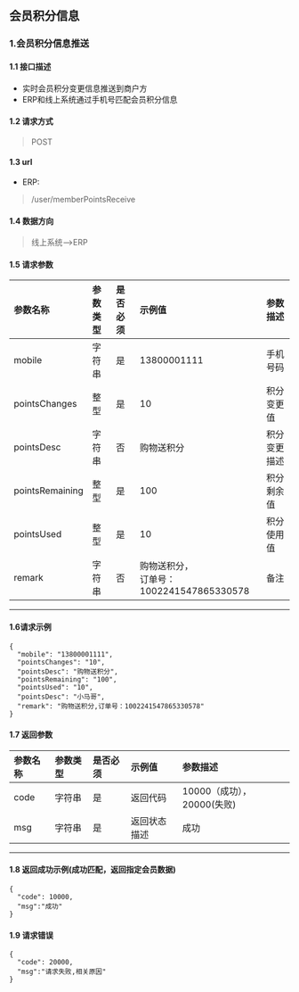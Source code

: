 ## 会员积分信息
### 1.会员积分信息推送
#### 1.1 接口描述
* 实时会员积分变更信息推送到商户方
* ERP和线上系统通过手机号匹配会员积分信息
#### 1.2 请求方式
> POST
#### 1.3 url
* ERP:
> /user/memberPointsReceive
#### 1.4 数据方向
> 线上系统-->ERP
#### 1.5 请求参数
| 参数名称 | 参数类型 | 是否必须 | 示例值 | 参数描述  |
| :---         |     :---      |     :--- | :--- | :--- |
| mobile   | 字符串     | 是    | 13800001111    | 手机号码 |
| pointsChanges   | 整型     | 是    | 10    | 积分变更值 |
| pointsDesc   | 字符串     | 否    | 购物送积分    | 积分变更描述 |
| pointsRemaining   | 整型     | 是    | 100    | 积分剩余值 |
| pointsUsed   | 整型     | 是    | 10    | 积分使用值 |
| remark   | 字符串     | 否    | 购物送积分，<br>订单号：1002241547865330578    | 备注 |
--------------------- 
#### 1.6请求示例
```
{
  "mobile": "13800001111",
  "pointsChanges": "10",
  "pointsDesc": "购物送积分",
  "pointsRemaining": "100",
  "pointsUsed": "10",
  "pointsDesc": "小马哥",
  "remark": "购物送积分,订单号：1002241547865330578"
}
```
#### 1.7 返回参数
| 参数名称 | 参数类型 | 是否必须 | 示例值 | 参数描述  |
| :---         |     :---      |     :--- | :--- | :--- |
| code   | 字符串     | 是    | 返回代码    | 10000（成功），20000(失败) |
| msg   | 字符串     | 是    | 返回状态描述    | 成功 |
--------------------- 
#### 1.8 返回成功示例(成功匹配，返回指定会员数据)
```
{
  "code": 10000,
  "msg":"成功"
}
```
#### 1.9 请求错误
```
{
  "code": 20000,
  "msg":"请求失败,相关原因"
}
```
